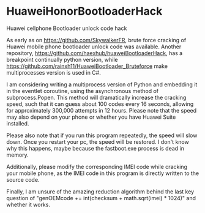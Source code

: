 # HuaweiHonorBootloaderHack
Huawei cellphone Bootloader unlock code hack

As early as on https://github.com/SkywalkerFR, brute force cracking of Huawei mobile phone bootloader unlock code was available. Another repository, https://github.com/haexhub/huaweiBootloaderHack, has a breakpoint continually python version, while https://github.com/rainxh11/HuaweiBootloader_Bruteforce make multiprocesses version is used in C#.

I am considering writing a multiprocess version of Python and embedding it in the eventlet coroutine, using the asynchronous method of subprocess.Popen. This method will dramatically increase the cracking speed, such that it can guess about 100 codes every 16 seconds, allowing for approximately 300,000 attempts in 12 hours. Please note that the speed may also depend on your phone or whether you have Huawei Suite installed.

Please also note that if you run this program repeatedly, the speed will slow down. Once you restart your pc, the speed will be restored. I don't know why this happens, maybe because the fastboot.exe process is dead in memory.

Additionally, please modify the corresponding IMEI code while cracking your mobile phone, as the IMEI code in this program is directly written to the source code.

Finally, I am unsure of the amazing reduction algorithm behind the last key question of "genOEMcode += int(checksum + math.sqrt(imei) * 1024)" and whether it works.
